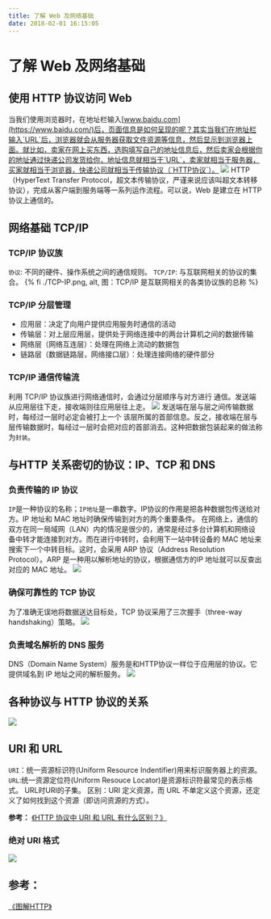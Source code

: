 ```yaml
---
title: 了解 Web 及网络基础
date: 2018-02-01 16:15:05
---
```


# 了解 Web 及网络基础

## 使用 HTTP 协议访问 Web

当我们使用浏览器时，在地址栏输入[www.baidu.com](https://www.baidu.com/)后，页面信息是如何呈现的呢？其实当我们在地址栏输入`URL`后，浏览器就会从服务器获取文件资源等信息，然后显示到浏览器上面。就比如，卖家在网上买东西，选购填写自己的地址信息后，然后卖家会根据你的地址通过快递公司发货给你，地址信息就相当于`URL`，卖家就相当于服务器，买家就相当于浏览器，快递公司就相当于传输协议（`HTTP协议`）。
![](./web.png)
HTTP（HyperText Transfer Protocol，超文本传输协议，严谨来说应该叫超文本转移协议），完成从客户端到服务端等一系列运作流程。可以说，Web 是建立在 HTTP 协议上通信的。

<!-- more -->

## 网络基础 TCP/IP

### TCP/IP 协议族

`协议`: 不同的硬件、操作系统之间的通信规则。
`TCP/IP`: 与互联网相关的协议的集合。
{% fi ./TCP-IP.png, alt, 图：TCP/IP 是互联网相关的各类协议族的总称 %}

### TCP/IP 分层管理

- 应用层：决定了向用户提供应用服务时通信的活动
- 传输层：对上层应用层，提供处于网络连接中的两台计算机之间的数据传输
- 网络层（网络互连层）：处理在网络上流动的数据包
- 链路层（数据链路层，网络接口层）：处理连接网络的硬件部分

### TCP/IP 通信传输流

利用 TCP/IP 协议族进行网络通信时，会通过分层顺序与对方进行
通信。发送端从应用层往下走，接收端则往应用层往上走。
![](./TCP-IP-2.png)
发送端在层与层之间传输数据时，每经过一层时必定会被打上一个
该层所属的首部信息。反之，接收端在层与层传输数据时，每经过一层时会把对应的首部消去。这种把数据包装起来的做法称为`封装`。

## 与HTTP 关系密切的协议：IP、TCP 和 DNS

### 负责传输的 IP 协议

`IP`是一种协议的名称；`IP地址`是一串数字。IP协议的作用是把各种数据包传送给对方。IP 地址和 MAC 地址时确保传输到对方的两个重要条件。
在网络上，通信的双方在同一局域网（LAN）内的情况是很少的，通常是经过多台计算机和网络设备中转才能连接到对方。而在进行中转时，会利用下一站中转设备的 MAC 地址来搜索下一个中转目标。这时，会采用 ARP 协议（Address Resolution Protocol）。ARP 是一种用以解析地址的协议，根据通信方的IP 地址就可以反查出对应的 MAC 地址。
![](./IP.png)

### 确保可靠性的 TCP 协议

为了准确无误地将数据送达目标处，TCP 协议采用了三次握手（three-way handshaking）策略。
![](./TCP.png)

### 负责域名解析的 DNS 服务

DNS（Domain Name System）服务是和HTTP协议一样位于应用层的协议。它提供域名到 IP 地址之间的解析服务。
![](./DNS.png)

## 各种协议与 HTTP 协议的关系

![](./HTTP-TCPIP-DNS.png)

## URI 和 URL

`URI`：统一资源标识符(Uniform Resource Indentifier)用来标识服务器上的资源。
`URL`:统一资源定位符(Uniform Resouce Locator)是资源标识符最常见的表示格式。
URL时URI的子集。
区别：URI 定义资源，而 URL 不单定义这个资源，还定义了如何找到这个资源（即访问资源的方式）。

**参考：**
[《HTTP 协议中 URI 和 URL 有什么区别？》](https://www.zhihu.com/question/21950864)

### 绝对 URI 格式

![](./URI.png)

## 参考：

[《图解HTTP》](https://book.douban.com/subject/25863515/)